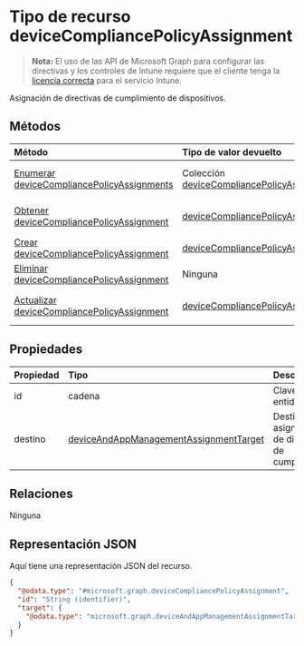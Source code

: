 # <a name="devicecompliancepolicyassignment-resource-type"></a>Tipo de recurso deviceCompliancePolicyAssignment

> **Nota:** El uso de las API de Microsoft Graph para configurar las directivas y los controles de Intune requiere que el cliente tenga la [licencia correcta](https://go.microsoft.com/fwlink/?linkid=839381) para el servicio Intune.

Asignación de directivas de cumplimiento de dispositivos.
## <a name="methods"></a>Métodos
|Método|Tipo de valor devuelto|Descripción|
|:---|:---|:---|
|[Enumerar deviceCompliancePolicyAssignments](../api/intune_deviceconfig_devicecompliancepolicyassignment_list.md)|Colección [deviceCompliancePolicyAssignment](../resources/intune_deviceconfig_devicecompliancepolicyassignment.md)|Enumere las propiedades y las relaciones de los objetos [deviceCompliancePolicyAssignment](../resources/intune_deviceconfig_devicecompliancepolicyassignment.md).|
|[Obtener deviceCompliancePolicyAssignment](../api/intune_deviceconfig_devicecompliancepolicyassignment_get.md)|[deviceCompliancePolicyAssignment](../resources/intune_deviceconfig_devicecompliancepolicyassignment.md)|Lea las propiedades y las relaciones del objeto [deviceCompliancePolicyAssignment](../resources/intune_deviceconfig_devicecompliancepolicyassignment.md).|
|[Crear deviceCompliancePolicyAssignment](../api/intune_deviceconfig_devicecompliancepolicyassignment_create.md)|[deviceCompliancePolicyAssignment](../resources/intune_deviceconfig_devicecompliancepolicyassignment.md)|Cree un objeto [deviceCompliancePolicyAssignment](../resources/intune_deviceconfig_devicecompliancepolicyassignment.md).|
|[Eliminar deviceCompliancePolicyAssignment](../api/intune_deviceconfig_devicecompliancepolicyassignment_delete.md)|Ninguna|Elimina un [deviceCompliancePolicyAssignment](../resources/intune_deviceconfig_devicecompliancepolicyassignment.md).|
|[Actualizar deviceCompliancePolicyAssignment](../api/intune_deviceconfig_devicecompliancepolicyassignment_update.md)|[deviceCompliancePolicyAssignment](../resources/intune_deviceconfig_devicecompliancepolicyassignment.md)|Actualice las propiedades de un objeto [deviceCompliancePolicyAssignment](../resources/intune_deviceconfig_devicecompliancepolicyassignment.md).|

## <a name="properties"></a>Propiedades
|Propiedad|Tipo|Descripción|
|:---|:---|:---|
|id|cadena|Clave de la entidad.|
|destino|[deviceAndAppManagementAssignmentTarget](../resources/intune_deviceconfig_deviceandappmanagementassignmenttarget.md)|Destino de la asignación de directivas de cumplimiento|

## <a name="relationships"></a>Relaciones
Ninguna
## <a name="json-representation"></a>Representación JSON
Aquí tiene una representación JSON del recurso.
<!-- {
  "blockType": "resource",
  "keyProperty": "id",
  "@odata.type": "microsoft.graph.deviceCompliancePolicyAssignment"
}
-->
``` json
{
  "@odata.type": "#microsoft.graph.deviceCompliancePolicyAssignment",
  "id": "String (identifier)",
  "target": {
    "@odata.type": "microsoft.graph.deviceAndAppManagementAssignmentTarget"
  }
}
```



